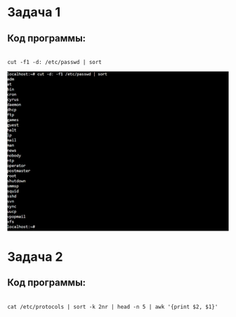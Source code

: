 # Задача 1
## Код программы:
```

cut -f1 -d: /etc/passwd | sort
```
![скрин](https://github.com/oliolaina/configuration-management/blob/main/prac%201%20task%201%20img.jpeg)
# Задача 2
## Код программы:
```

cat /etc/protocols | sort -k 2nr | head -n 5 | awk '{print $2, $1}'
```
